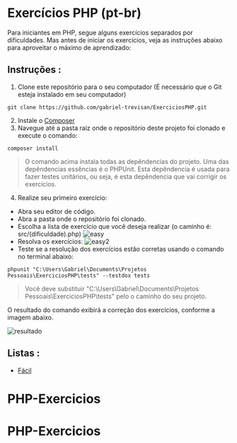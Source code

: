 # Exercícios PHP (pt-br)

Para iniciantes em PHP, segue alguns exercícios separados por dificuldades. Mas antes de iniciar os exercícios, veja as instruções abaixo para aproveitar o máximo de aprendizado:

## Instruções :

1. Clone este repositório para o seu computador (É necessário que o Git esteja instalado em seu computador)

```
git clone https://github.com/gabriel-trevisan/ExerciciosPHP.git
```

2. Instale o [Composer](https://getcomposer.org/download/)
3. Navegue até a pasta raiz onde o repositório deste projeto foi clonado e execute o comando:

```
composer install
```

> O comando acima instala todas as depêndencias do projeto. Uma das depêndencias essências é o PHPUnit. Esta depêndencia é usada para fazer testes unitários, ou seja, é esta depêndencia que vai corrigir os exercícios.

4. Realize seu primeiro exercício:
 - Abra seu editor de código.
 - Abra a pasta onde o repositório foi clonado.
 - Escolha a lista de exercício que você deseja realizar (o caminho é: src/(dificuldade).php)
  ![easy](https://user-images.githubusercontent.com/21046633/81730026-52337a80-9463-11ea-890d-f23446711809.PNG)
 - Resolva os exercícios:
  ![easy2](https://user-images.githubusercontent.com/21046633/81730336-be15e300-9463-11ea-9f2a-9bcf0a9b0da4.PNG)
 - Teste se a resolução dos exercícios estão corretas usando o comando no terminal abaixo:
  
  ```
  phpunit "C:\Users\Gabriel\Documents\Projetos Pessoais\ExerciciosPHP\tests" --testdox tests
  ```
  
> Você deve substituir "C:\Users\Gabriel\Documents\Projetos Pessoais\ExerciciosPHP\tests" pelo o caminho do seu projeto.

O resultado do comando exibirá a correção dos exercícios, conforme a imagem abaixo.

![resultado](https://user-images.githubusercontent.com/21046633/81731140-ece08900-9464-11ea-9ce4-43739569dcae.PNG)

## Listas :

- [Fácil](topics/Easy.md)
# PHP-Exercicios
# PHP-Exercicios
